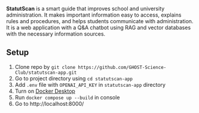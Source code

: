 **StatutScan** is a smart guide that improves school and university administration. It makes important information easy to access, explains rules and procedures, and helps students communicate with administration. It is a web application with a Q&A chatbot using RAG and vector databases with the necessary information sources.

## Setup

1. Clone repo by `git clone https://github.com/GHOST-Science-Club/statutscan-app.git`
2. Go to project directory using `cd statutscan-app`
3. Add `.env` file with `OPENAI_API_KEY` in `statutscan-app` directory
4. Turn on [Docker Desktop](https://www.docker.com/products/docker-desktop/)
5. Run `docker compose up --build` in console
6. Go to http://localhost:8000/
